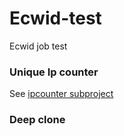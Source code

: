 # Ecwid-test
Ecwid job test

### Unique Ip counter
See [ipcounter subproject](ipcounter/README.md)


### Deep clone


